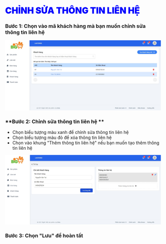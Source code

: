# <span style= "color: blue; font-weight:900;"> CHỈNH SỬA THÔNG TIN LIÊN HỆ </span>

### **Bước 1: Chọn vào mã khách hàng mà bạn muốn chỉnh sửa thông tin liên hệ**

![](../images/customer/update-cus.png)

### **Bước 2: Chỉnh sửa thông tin liên hệ **
 
 - Chọn biểu tượng màu xanh để chỉnh sửa thông tin liên hệ
 - Chọn biểu tượng màu đỏ để xóa thông tin liên hệ
 - Chọn vào khung "Thêm thông tin liên hệ" nếu bạn muốn tạo thêm thông tin liên hệ

![](../images/customer/update-cus2.png)

### **Bước 3: Chọn "Lưu" để hoàn tất**